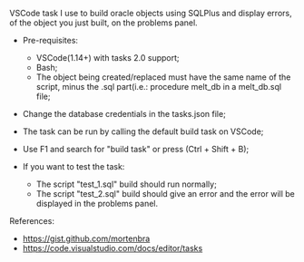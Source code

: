 VSCode task I use to build oracle objects using SQLPlus and display errors, of the object you just built, on the problems panel.

* Pre-requisites:
  * VSCode(1.14+) with tasks 2.0 support;
  * Bash;
  * The object being created/replaced must have the same name
  of the script, minus the .sql part(i.e.: procedure melt_db in a melt_db.sql file;
  

* Change the database credentials in the tasks.json file;
* The task can be run by calling the default build task on VSCode;
* Use F1 and search for "build task" or press (Ctrl + Shift + B);
* If you want to test the task:
  * The script "test_1.sql" build should run normally;
  * The script "test_2.sql" build should give an error and the error will be displayed in the problems panel.

References:
* https://gist.github.com/mortenbra
* https://code.visualstudio.com/docs/editor/tasks

